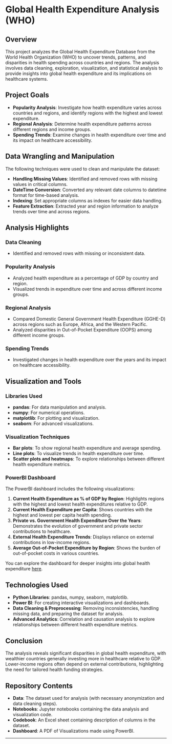 # **Global Health Expenditure Analysis (WHO)**

## **Overview**
This project analyzes the Global Health Expenditure Database from the World Health Organization (WHO) to uncover trends, patterns, and disparities in health spending across countries and regions. The analysis involves data cleaning, exploration, visualization, and statistical analysis to provide insights into global health expenditure and its implications on healthcare systems.

## **Project Goals**
- **Popularity Analysis**: Investigate how health expenditure varies across countries and regions, and identify regions with the highest and lowest expenditure.
- **Regional Analysis**: Determine health expenditure patterns across different regions and income groups.
- **Spending Trends**: Examine changes in health expenditure over time and its impact on healthcare accessibility.

## **Data Wrangling and Manipulation**
The following techniques were used to clean and manipulate the dataset:

- **Handling Missing Values**: Identified and removed rows with missing values in critical columns.
- **DateTime Conversion**: Converted any relevant date columns to datetime format for time-based analysis.
- **Indexing**: Set appropriate columns as indexes for easier data handling.
- **Feature Extraction**: Extracted year and region information to analyze trends over time and across regions.

## **Analysis Highlights**

### **Data Cleaning**
- Identified and removed rows with missing or inconsistent data.

### **Popularity Analysis**
- Analyzed health expenditure as a percentage of GDP by country and region.
- Visualized trends in expenditure over time and across different income groups.

### **Regional Analysis**
- Compared Domestic General Government Health Expenditure (GGHE-D) across regions such as Europe, Africa, and the Western Pacific.
- Analyzed disparities in Out-of-Pocket Expenditure (OOPS) among different income groups.

### **Spending Trends**
- Investigated changes in health expenditure over the years and its impact on healthcare accessibility.

## **Visualization and Tools**

### **Libraries Used**
- **pandas**: For data manipulation and analysis.
- **numpy**: For numerical operations.
- **matplotlib**: For plotting and visualization.
- **seaborn**: For advanced visualizations.

### **Visualization Techniques**
- **Bar plots**: To show regional health expenditure and average spending.
- **Line plots**: To visualize trends in health expenditure over time.
- **Scatter plots and heatmaps**: To explore relationships between different health expenditure metrics.

### **PowerBI Dashboard**
The PowerBI dashboard includes the following visualizations:

1. **Current Health Expenditure as % of GDP by Region**: Highlights regions with the highest and lowest health expenditures relative to GDP.
2. **Current Health Expenditure per Capita**: Shows countries with the highest and lowest per capita health spending.
3. **Private vs. Government Health Expenditure Over the Years**: Demonstrates the evolution of government and private sector contributions to healthcare.
4. **External Health Expenditure Trends**: Displays reliance on external contributions in low-income regions.
5. **Average Out-of-Pocket Expenditure by Region**: Shows the burden of out-of-pocket costs in various countries.

You can explore the dashboard for deeper insights into global health expenditure [here](#).

## **Technologies Used**
- **Python Libraries**: pandas, numpy, seaborn, matplotlib.
- **Power BI**: For creating interactive visualizations and dashboards.
- **Data Cleaning & Preprocessing**: Removing inconsistencies, handling missing data, and preparing the dataset for analysis.
- **Advanced Analytics**: Correlation and causation analysis to explore relationships between different health expenditure metrics.

## **Conclusion**
The analysis reveals significant disparities in global health expenditure, with wealthier countries generally investing more in healthcare relative to GDP. Lower-income regions often depend on external contributions, highlighting the need for tailored health funding strategies.

## **Repository Contents**
- **Data**: The dataset used for analysis (with necessary anonymization and data cleaning steps).
- **Notebooks**: Jupyter notebooks containing the data analysis and visualization code.
- **Codebook**: An Excel sheet containing description of columns in the dataset.
- **Dashboard**: A PDF of Visualizations made using PowerBI.

---
